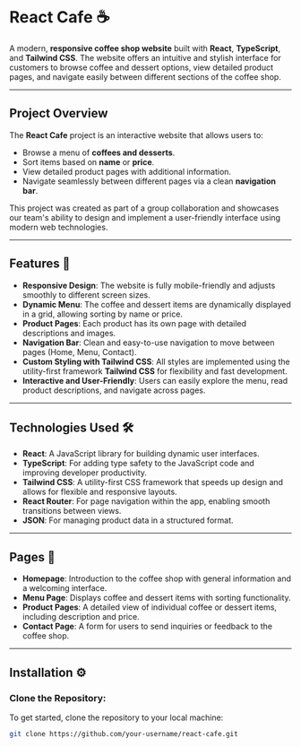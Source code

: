 # **React Cafe** ☕

A modern, **responsive coffee shop website** built with **React**, **TypeScript**, and **Tailwind CSS**. The website offers an intuitive and stylish interface for customers to browse coffee and dessert options, view detailed product pages, and navigate easily between different sections of the coffee shop.

---

## **Project Overview**

The **React Cafe** project is an interactive website that allows users to:
- Browse a menu of **coffees and desserts**.
- Sort items based on **name** or **price**.
- View detailed product pages with additional information.
- Navigate seamlessly between different pages via a clean **navigation bar**.

This project was created as part of a group collaboration and showcases our team's ability to design and implement a user-friendly interface using modern web technologies.

---

## **Features** 🌟

- **Responsive Design**: The website is fully mobile-friendly and adjusts smoothly to different screen sizes.
- **Dynamic Menu**: The coffee and dessert items are dynamically displayed in a grid, allowing sorting by name or price.
- **Product Pages**: Each product has its own page with detailed descriptions and images.
- **Navigation Bar**: Clean and easy-to-use navigation to move between pages (Home, Menu, Contact).
- **Custom Styling with Tailwind CSS**: All styles are implemented using the utility-first framework **Tailwind CSS** for flexibility and fast development.
- **Interactive and User-Friendly**: Users can easily explore the menu, read product descriptions, and navigate across pages.

---

## **Technologies Used** 🛠️

- **React**: A JavaScript library for building dynamic user interfaces.
- **TypeScript**: For adding type safety to the JavaScript code and improving developer productivity.
- **Tailwind CSS**: A utility-first CSS framework that speeds up design and allows for flexible and responsive layouts.
- **React Router**: For page navigation within the app, enabling smooth transitions between views.
- **JSON**: For managing product data in a structured format.

---

## **Pages** 📝

- **Homepage**: Introduction to the coffee shop with general information and a welcoming interface.
- **Menu Page**: Displays coffee and dessert items with sorting functionality.
- **Product Pages**: A detailed view of individual coffee or dessert items, including description and price.
- **Contact Page**: A form for users to send inquiries or feedback to the coffee shop.

---

## **Installation** ⚙️

### **Clone the Repository**:

To get started, clone the repository to your local machine:

```bash
git clone https://github.com/your-username/react-cafe.git
